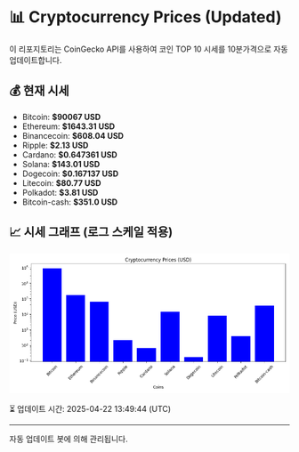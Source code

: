 
# 📊 Cryptocurrency Prices (Updated)

이 리포지토리는 CoinGecko API를 사용하여 코인 TOP 10 시세를 10분가격으로 자동 업데이트합니다.

## 💰 현재 시세
- Bitcoin: **$90067 USD**
- Ethereum: **$1643.31 USD**
- Binancecoin: **$608.04 USD**
- Ripple: **$2.13 USD**
- Cardano: **$0.647361 USD**
- Solana: **$143.01 USD**
- Dogecoin: **$0.167137 USD**
- Litecoin: **$80.77 USD**
- Polkadot: **$3.81 USD**
- Bitcoin-cash: **$351.0 USD**

## 📈 시세 그래프 (로그 스케일 적용)
![Crypto Prices](crypto_prices.png)

⏳ 업데이트 시간: 2025-04-22 13:49:44 (UTC)

---
자동 업데이트 봇에 의해 관리됩니다.
